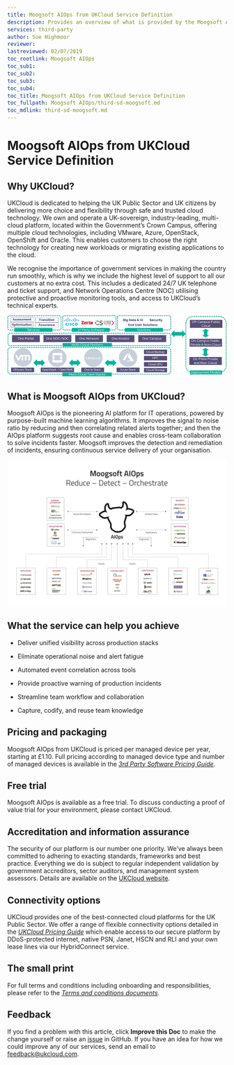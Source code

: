 ```yaml
---
title: Moogsoft AIOps from UKCloud Service Definition
description: Provides an overview of what is provided by the Moogsoft AIOps from UKCloud service
services: third-party
author: Sue Highmoor
reviewer:
lastreviewed: 02/07/2019
toc_rootlink: Moogsoft AIOps
toc_sub1: 
toc_sub2:
toc_sub3:
toc_sub4:
toc_title: Moogsoft AIOps from UKCloud Service Definition
toc_fullpath: Moogsoft AIOps/third-sd-moogsoft.md
toc_mdlink: third-sd-moogsoft.md
---
```


# Moogsoft AIOps from UKCloud Service Definition

## Why UKCloud?

UKCloud is dedicated to helping the UK Public Sector and UK citizens by delivering more choice and flexibility through safe and trusted cloud technology. We own and operate a UK-sovereign, industry-leading, multi-cloud platform, located within the Government’s Crown Campus, offering multiple cloud technologies, including VMware, Azure, OpenStack, OpenShift and Oracle. This enables customers to choose the right technology for creating new workloads or migrating existing applications to the cloud.

We recognise the importance of government services in making the country run smoothly, which is why we include the highest level of support to all our customers at no extra cost. This includes a dedicated 24/7 UK telephone and ticket support, and Network Operations Centre (NOC) utilising protective and proactive monitoring tools, and access to UKCloud’s technical experts.

![UKCloud services](images/ukc-services.png)

## What is Moogsoft AIOps from UKCloud?

Moogsoft AIOps is the pioneering AI platform for IT operations, powered by purpose-built machine learning algorithms. It improves the signal to noise ratio by reducing and then correlating related alerts together; and then the AIOps platform suggests root cause and enables cross-team collaboration to solve incidents faster. Moogsoft improves the detection and remediation of incidents, ensuring continuous service delivery of your organisation.

![Moogsoft AIOps overview](images/third-moogsoft-overview.png)

## What the service can help you achieve

- Deliver unified visibility across production stacks

- Eliminate operational noise and alert fatigue

- Automated event correlation across tools

- Provide proactive warning of production incidents

- Streamline team workflow and collaboration

- Capture, codify, and reuse team knowledge

## Pricing and packaging

Moogsoft AIOps from UKCloud is priced per managed device per year, starting at £1.10. Full pricing according to managed device type and number of managed devices is available in the [*3rd Party Software Pricing Guide*](https://ukcloud.com/3rd-party-pricing-guide).

## Free trial

Moogsoft AIOps is available as a free trial. To discuss conducting a proof of value trial for your environment, please contact UKCloud.

## Accreditation and information assurance

The security of our platform is our number one priority. We’ve always been committed to adhering to exacting standards, frameworks and best practice. Everything we do is subject to regular independent validation by government accreditors, sector auditors, and management system assessors. Details are available on the [UKCloud website](https://ukcloud.com/governance/).

## Connectivity options

UKCloud provides one of the best-connected cloud platforms for the UK Public Sector. We offer a range of flexible connectivity options detailed in the [*UKCloud Pricing Guide*](https://ukcloud.com/wp-content/uploads/2019/06/ukcloud-pricing-guide-11.0.pdf) which enable access to our secure platform by DDoS-protected internet, native PSN, Janet, HSCN and RLI and your own lease lines via our HybridConnect service.

## The small print

For full terms and conditions including onboarding and responsibilities, please refer to the [*Terms and conditions documents*](../other/other-ref-terms-and-conditions.md).

## Feedback

If you find a problem with this article, click **Improve this Doc** to make the change yourself or raise an [issue](https://github.com/UKCloud/documentation/issues) in GitHub. If you have an idea for how we could improve any of our services, send an email to <feedback@ukcloud.com>.
